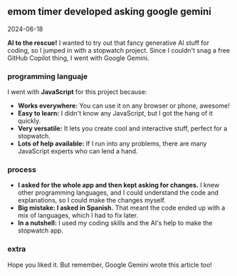 ## emom timer developed asking google gemini
2024-06-18

__AI to the rescue!__ I wanted to try out that fancy generative AI stuff for coding, so I jumped in with a stopwatch project. Since I couldn't snag a free GitHub Copilot thing, I went with Google Gemini.

### programming languaje

I went with **JavaScript** for this project because:

-   __Works everywhere:__ You can use it on any browser or phone, awesome!
-   __Easy to learn:__ I didn't know any JavaScript, but I got the hang of it quickly.
-   __Very versatile:__ It lets you create cool and interactive stuff, perfect for a stopwatch.
-   __Lots of help available:__ If I run into any problems, there are many JavaScript experts who can lend a hand.

### process

- __I asked for the whole app and then kept asking for changes.__ I knew other programming languages, and I could understand the code and explanations, so I could make the changes myself.
- __Big mistake: I asked in Spanish.__ That meant the code ended up with a mix of languages, which I had to fix later.
- __In a nutshell:__ I used my coding skills and the AI's help to make the stopwatch app.

### extra

Hope you liked it. But remember, Google Gemini wrote this article too!
